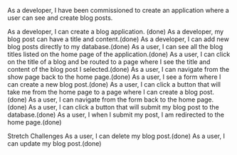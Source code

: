 As a developer, I have been commissioned to create an application where a user can see and create blog posts.

As a developer, I can create a blog application. (done)
As a developer, my blog post can have a title and content.(done)
As a developer, I can add new blog posts directly to my database.(done)
As a user, I can see all the blog titles listed on the home page of the application.(done)
As a user, I can click on the title of a blog and be routed to a page where I see the title and content of the blog post I selected.(done)
As a user, I can navigate from the show page back to the home page.(done)
As a user, I see a form where I can create a new blog post.(done)
As a user, I can click a button that will take me from the home page to a page where I can create a blog post.(done)
As a user, I can navigate from the form back to the home page.(done)
As a user, I can click a button that will submit my blog post to the database.(done)
As a user, I when I submit my post, I am redirected to the home page.(done)


Stretch Challenges
As a user, I can delete my blog post.(done)
As a user, I can update my blog post.(done)
